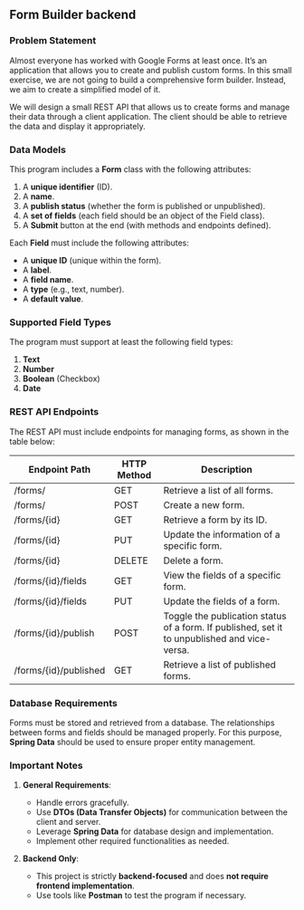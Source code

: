 ## **Form Builder backend**

### **Problem Statement**

Almost everyone has worked with Google Forms at least once. It’s an application that allows you to create and publish
custom forms. In this small exercise, we are not going to build a comprehensive form builder. Instead, we aim to create
a simplified model of it.

We will design a small REST API that allows us to create forms and manage their data through a client application. The
client should be able to retrieve the data and display it appropriately.

### **Data Models**

This program includes a **Form** class with the following attributes:

1. A **unique identifier** (ID).
2. A **name**.
3. A **publish status** (whether the form is published or unpublished).
4. A **set of fields** (each field should be an object of the Field class).
5. A **Submit** button at the end (with methods and endpoints defined).

Each **Field** must include the following attributes:

- A **unique ID** (unique within the form).
- A **label**.
- A **field name**.
- A **type** (e.g., text, number).
- A **default value**.

### **Supported Field Types**

The program must support at least the following field types:

1. **Text**
2. **Number**
3. **Boolean** (Checkbox)
4. **Date**

### **REST API Endpoints**

The REST API must include endpoints for managing forms, as shown in the table below:

| Endpoint Path                 | HTTP Method | Description                                                                 |
|-------------------------------|-------------|-----------------------------------------------------------------------------|
| /forms/                      | GET         | Retrieve a list of all forms.                                               |
| /forms/                      | POST        | Create a new form.                                                          |
| /forms/{id}                  | GET         | Retrieve a form by its ID.                                                  |
| /forms/{id}                  | PUT         | Update the information of a specific form.                                  |
| /forms/{id}                  | DELETE      | Delete a form.                                                              |
| /forms/{id}/fields           | GET         | View the fields of a specific form.                                         |
| /forms/{id}/fields           | PUT         | Update the fields of a form.                                                |
| /forms/{id}/publish          | POST        | Toggle the publication status of a form. If published, set it to unpublished and vice-versa. |
| /forms/{id}/published        | GET         | Retrieve a list of published forms.                                         |

### **Database Requirements**

Forms must be stored and retrieved from a database. The relationships between forms and fields should be managed
properly. For this purpose, **Spring Data** should be used to ensure proper entity management.

### **Important Notes**

1. **General Requirements**:
    - Handle errors gracefully.
    - Use **DTOs (Data Transfer Objects)** for communication between the client and server.
    - Leverage **Spring Data** for database design and implementation.
    - Implement other required functionalities as needed.

2. **Backend Only**:
    - This project is strictly **backend-focused** and does **not require frontend implementation**.
    - Use tools like **Postman** to test the program if necessary. 
